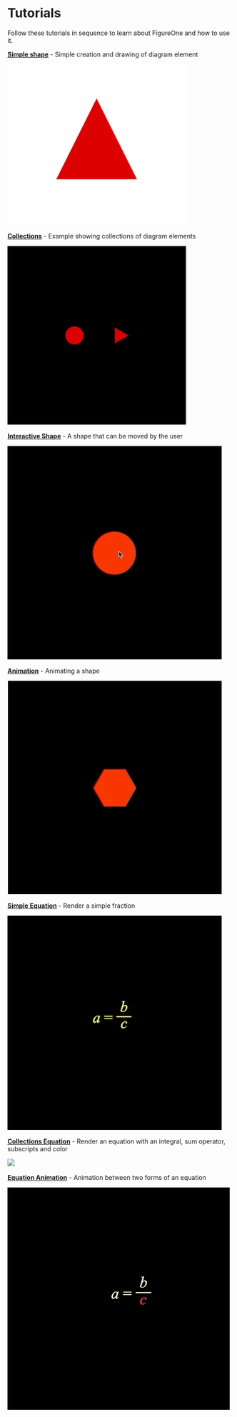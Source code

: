 # Tutorials

Follow these tutorials in sequence to learn about FigureOne and how to use it.

**[Simple shape](https://github.com/airladon/FigureOne/tree/master/tutorials/1%20-%20Shape)** - Simple creation and drawing of diagram element

![](./1%20-%20Shape/example.png)

**[Collections](https://github.com/airladon/FigureOne/tree/master/tutorials/2%20-%20Collections)** - Example showing collections of diagram elements

![](./2%20-%20Collections/example.png)

**[Interactive Shape](https://github.com/airladon/FigureOne/tree/master/tutorials/3%20-%20Interactive%20Shape)** - A shape that can be moved by the user

![](./3%20-%20Interactive%20Shape/example.gif)

**[Animation](https://github.com/airladon/FigureOne/tree/master/tutorials/4%20-%20Animation)** - Animating a shape

![](./4%20-%20Animation/example.gif)

**[Simple Equation](https://github.com/airladon/FigureOne/tree/master/tutorials/5%20-%20Simple%20Equation)** - Render a simple fraction

![](./5%20-%20Simple%20Equation/example.png)

**[Collections Equation](https://github.com/airladon/FigureOne/tree/master/tutorials/6%20-%20Collections%20Equation)** - Render an equation with an integral, sum operator, subscripts and color

![](./6%20-%20Collections%20Equation/example.png)

**[Equation Animation](https://github.com/airladon/FigureOne/tree/master/tutorials/7%20-%20Animation%20between%20Equation%20Forms)** - Animation between two forms of an equation

![](./7%20-%20Animation%20between%20Equation%20Forms/example.gif)